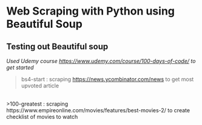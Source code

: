 # Web Scraping with Python using Beautiful Soup

##  Testing out Beautiful soup
*Used Udemy course https://www.udemy.com/course/100-days-of-code/ to get started*
>bs4-start : scraping https://news.ycombinator.com/news to get most upvoted article
<br>
>100-greatest : scraping https://www.empireonline.com/movies/features/best-movies-2/ to create checklist of movies to watch
